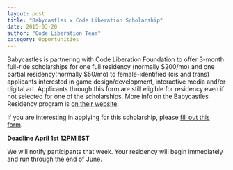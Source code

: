 ```yaml
---
layout: post
title: "Babycastles x Code Liberation Scholarship"
date: 2015-03-20
author: "Code Liberation Team"
category: Opportunities
---
```


Babycastles is partnering with Code Liberation Foundation to offer 3-month full-ride scholarships for one full residency (normally $200/mo) and one partial residency(normally $50/mo) to female-identified (cis and trans) applicants interested in game design/development, interactive media and/or digital art. Applicants through this form are still eligible for residency even if not selected for one of the scholarships.  More info on the Babycastles Residency program is [on their website](http://babycastles.com/residency.html).

If you are interesting in applying for this scholarship, please [fill out this form](https://docs.google.com/forms/d/127_0x1MlxA1CzPqgnXVpqjoEAT1yonIBEQAoSZIG94Q/viewform?usp=send_form).


**Deadline April 1st 12PM EST**

We will notify participants that week. Your residency will begin immediately and run through the end of June.
